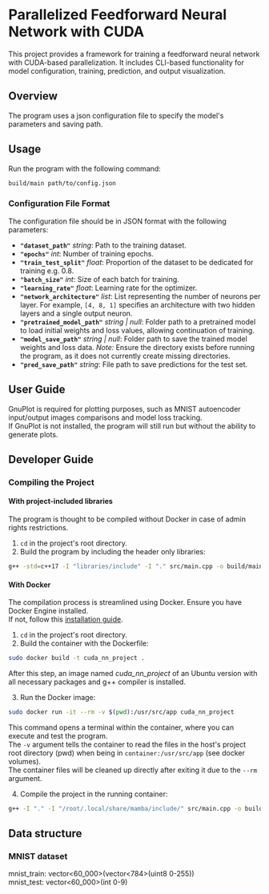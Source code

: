 
# Parallelized Feedforward Neural Network with CUDA

This project provides a framework for training a feedforward neural network with CUDA-based parallelization. It includes CLI-based functionality for model configuration, training, prediction, and output visualization.

## Overview

The program uses a json configuration file to specify the model's parameters and saving path.

## Usage

Run the program with the following command:

```bash
build/main path/to/config.json
```

### Configuration File Format

The configuration file should be in JSON format with the following parameters:

- **`"dataset_path"`** *string*: Path to the training dataset.
- **`"epochs"`** *int*: Number of training epochs.
- **`"train_test_split"`** *float*: Proportion of the dataset to be dedicated for training e.g. 0.8.
- **`"batch_size"`** *int*: Size of each batch for training.
- **`"learning_rate"`** *float*: Learning rate for the optimizer.
- **`"network_architecture"`** *list<int>*: List representing the number of neurons per layer. For example, `[4, 8, 1]` specifies an architecture with two hidden layers and a single output neuron.
- **`"pretrained_model_path"`** *string | null*: Folder path to a pretrained model to load initial weights and loss values, allowing continuation of training.
- **`"model_save_path"`** *string | null*: Folder path to save the trained model weights and loss data. *Note:* Ensure the directory exists before running the program, as it does not currently create missing directories.
- **`"pred_save_path"`** *string*: File path to save predictions for the test set.

## User Guide

GnuPlot is required for plotting purposes, such as MNIST autoencoder input/output images comparisons and model loss tracking.  
If GnuPlot is not installed, the program will still run but without the ability to generate plots.

## Developer Guide

### Compiling the Project

#### With project-included libraries

The program is thought to be compiled without Docker in case of admin rights restrictions.

1) `cd` in the project's root directory.  
2) Build the program by including the header only libraries:
```bash
g++ -std=c++17 -I "libraries/include" -I "." src/main.cpp -o build/main
```

#### With Docker
The compilation process is streamlined using Docker. Ensure you have Docker Engine installed.  
If not, follow this [installation guide](https://docs.docker.com/engine/install/ubuntu/).

1) `cd` in the project's root directory.  
2) Build the container with the Dockerfile:
```bash
sudo docker build -t cuda_nn_project .
```
After this step, an image  named *cuda_nn_project* of an Ubuntu version with all necessary packages and g++ compiler is installed. 

3) Run the Docker image:
```bash
sudo docker run -it --rm -v $(pwd):/usr/src/app cuda_nn_project
```
This command opens a terminal within the container, where you can execute and test the program.  
The `-v` argument tells the container to read the files in the host's project root directory (pwd) when being in `container:/usr/src/app` (see docker volumes).  
The container files will be cleaned up directly after exiting it due to the `--rm` argument.

4) Compile the project in the running container:  
```bash
g++ -I "." -I "/root/.local/share/mamba/include/" src/main.cpp -o build/main
```

## Data structure
### MNIST dataset
mnist_train: vector<60_000>(vector<784>(uint8 0-255))  
mnist_test: vector<60_000>(int 0-9)

